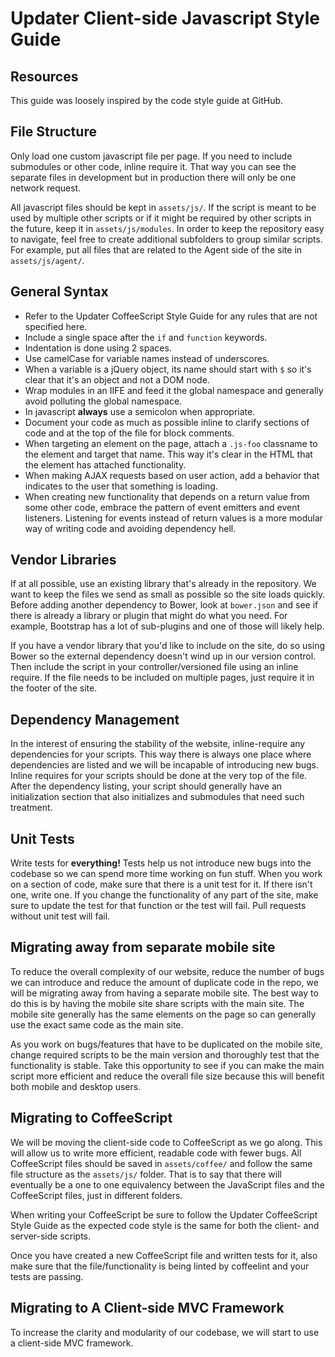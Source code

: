 # Updater Client-side Javascript Style Guide

## Resources

This guide was loosely inspired by the code style guide at GitHub.

## File Structure

Only load one custom javascript file per page. If you need to include submodules or other code, inline require it. That way you can see the separate files in development but in production there will only be one network request.

All javascript files should be kept in `assets/js/`. If the script is meant to be used by multiple other scripts or if it might be required by other scripts in the future, keep it in `assets/js/modules`. In order to keep the repository easy to navigate, feel free to create additional subfolders to group similar scripts. For example, put all files that are related to the Agent side of the site in `assets/js/agent/`.

## General Syntax

* Refer to the Updater CoffeeScript Style Guide for any rules that are not specified here.
* Include a single space after the `if` and `function` keywords.
* Indentation is done using 2 spaces.
* Use camelCase for variable names instead of underscores.
* When a variable is a jQuery object, its name should start with `$` so it's clear that it's an object and not a DOM node.
* Wrap modules in an IIFE and feed it the global namespace and generally avoid polluting the global namespace.
* In javascript **always** use a semicolon when appropriate.
* Document your code as much as possible inline to clarify sections of code and at the top of the file for block comments.
* When targeting an element on the page, attach a `.js-foo` classname to the element and target that name. This way it's clear in the HTML that the element has attached functionality.
* When making AJAX requests based on user action, add a behavior that indicates to the user that something is loading.
* When creating new functionality that depends on a return value from some other code, embrace the pattern of event emitters and event listeners. Listening for events instead of return values is a more modular way of writing code and avoiding dependency hell.

## Vendor Libraries

If at all possible, use an existing library that's already in the repository. We want to keep the files we send as small as possible so the site loads quickly. Before adding another dependency to Bower, look at `bower.json` and see if there is already a library or plugin that might do what you need. For example, Bootstrap has a lot of sub-plugins and one of those will likely help.

If you have a vendor library that you'd like to include on the site, do so using Bower so the external dependency doesn't wind up in our version control. Then include the script in your controller/versioned file using an inline require. If the file needs to be included on multiple pages, just require it in the footer of the site.

## Dependency Management

In the interest of ensuring the stability of the website, inline-require any dependencies for your scripts. This way there is always one place where dependencies are listed and we will be incapable of introducing new bugs. Inline requires for your scripts should be done at the very top of the file. After the dependency listing, your script should generally have an initialization section that also initializes and submodules that need such treatment.

## Unit Tests

Write tests for **everything!** Tests help us not introduce new bugs into the codebase so we can spend more time working on fun stuff. When you work on a section of code, make sure that there is a unit test for it. If there isn't one, write one. If you change the functionality of any part of the site, make sure to update the test for that function or the test will fail. Pull requests without unit test will fail.

## Migrating away from separate mobile site

To reduce the overall complexity of our website, reduce the number of bugs we can introduce and reduce the amount of duplicate code in the repo, we will be migrating away from having a separate mobile site. The best way to do this is by having the mobile site share scripts with the main site. The mobile site generally has the same elements on the page so can generally use the exact same code as the main site.

As you work on bugs/features that have to be duplicated on the mobile site, change required scripts to be the main version and thoroughly test that the functionality is stable. Take this opportunity to see if you can make the main script more efficient and reduce the overall file size because this will benefit both mobile and desktop users.

## Migrating to CoffeeScript

We will be moving the client-side code to CoffeeScript as we go along. This will allow us to write more efficient, readable code with fewer bugs. All CoffeeScript files should be saved in `assets/coffee/` and follow the same file structure as the `assets/js/` folder. That is to say that there will eventually be a one to one equivalency between the JavaScript files and the CoffeeScript files, just in different folders.

When writing your CoffeeScript be sure to follow the Updater CoffeeScript Style Guide as the expected code style is the same for both the client- and server-side scripts.

Once you have created a new CoffeeScript file and written tests for it, also make sure that the file/functionality is being linted by coffeelint and your tests are passing.

## Migrating to A Client-side MVC Framework

To increase the clarity and modularity of our codebase, we will start to use a client-side MVC framework.
